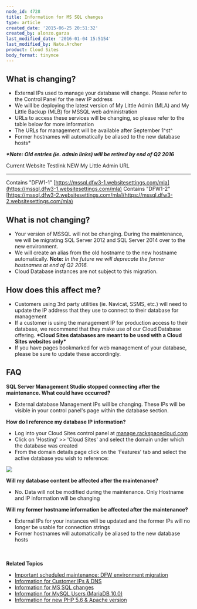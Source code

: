 ```yaml
---
node_id: 4728
title: Information for MS SQL changes
type: article
created_date: '2015-06-25 20:51:32'
created_by: alonzo.garza
last_modified_date: '2016-01-04 15:5154'
last_modified_by: Nate.Archer
product: Cloud Sites
body_format: tinymce
---
```


**What is changing?**
---------------------

-   External IPs used to manage your database will change. Please refer
    to the Control Panel for the new IP address
-   We will be deploying the latest version of My Little Admin (MLA) and
    My Little Backup (MLB) for MSSQL web administration
-   URLs to access these services will be changing, so please refer to
    the table below for more information
-   The URLs for management will be available after September 1^st^
-   Former hostnames will automatically be aliased to the new database
    hosts\*

***\*Note: Old entries (ie. admin links) will be retired by end of Q2
2016***

  Current Website Testlink   NEW My Little Admin URL
  -------------------------- ----------------------------------------------------------------------------------------------
  Contains "DFW1-1"          [https://mssql.dfw3-1.websitesettings.com/mla](https://mssql.dfw3-1.websitesettings.com/mla)
  Contains "DFW1-2"          [https://mssql.dfw3-2.websitesettings.com/mla](https://mssql.dfw3-2.websitesettings.com/mla)

 **What is not changing?**
--------------------------

-   Your version of MSSQL will not be changing. During the maintenance,
    we will be migrating SQL Server 2012 and SQL Server 2014 over to the
    new environment.
-   We will create an alias from the old hostname to the new hostname
    automatically. **Note:** *In the future we will deprecate the former
    hostnames at end of Q2 2016.*
-   Cloud Database instances are not subject to this migration.

**How does this affect me?**
----------------------------

-   Customers using 3rd party utilities (ie. Navicat, SSMS, etc.) will
    need to update the IP address that they use to connect to their
    database for management
-   If a customer is using the management IP for production access to
    their database, we recommend that they make use of our Cloud
    Database offering. **\*Cloud Sites databases are meant to be used
    with a Cloud Sites websites only\***
-   If you have pages bookmarked for web management of your database,
    please be sure to update these accordingly.

 

**FAQ**
-------

**SQL Server Management Studio stopped connecting after the maintenance.
What could have occurred?**

-   External database Management IPs will be changing. These IPs will be
    visible in your control panel's page within the database section.

**How do I reference my database IP information?** 

-   Log into your Cloud Sites control panel at
    [manage.rackspacecloud.com](http://manage.rackspacecloud.com)
-   Click on 'Hosting' \>\> 'Cloud Sites' and select the domain under
    which the database was created
-   From the domain details page click on the 'Features' tab and select
    the active database you wish to reference:

![](/knowledge_center/sites/default/files/field/image/MSSQL.png)

**Will my database content be affected after the maintenance?**

-   No. Data will not be modified during the maintenance. Only Hostname
    and IP information will be changing

**Will my former hostname information be affected after the
maintenance?**

-   External IPs for your instances will be updated and the former IPs
    will no longer be usable for connection strings
-   Former hostnames will automatically be aliased to the new database
    hosts

\
 \
 **Related **Topics****

-   [Important scheduled maintenance: DFW environment
    migration](http://rackspace.com/knowledge_center/article/important-scheduled-maintenance-dfw-environment-migration)
-   [Information for Customer IPs &
    DNS](http://rackspace.com/knowledge_center/article/information-for-customer-ips-dns-0)
-   [Information for MS SQL
    changes](http://rackspace.com/knowledge_center/article/information-for-ms-sql-changes)
-   [Information for MySQL Users (MariaDB
    10.0)](http://rackspace.com/knowledge_center/article/information-for-mysql-users-mariadb-100-0)
-   [Information for new PHP 5.6 & Apache
    version](http://rackspace.com/knowledge_center/article/information-for-new-php-56-apache-version-0)


